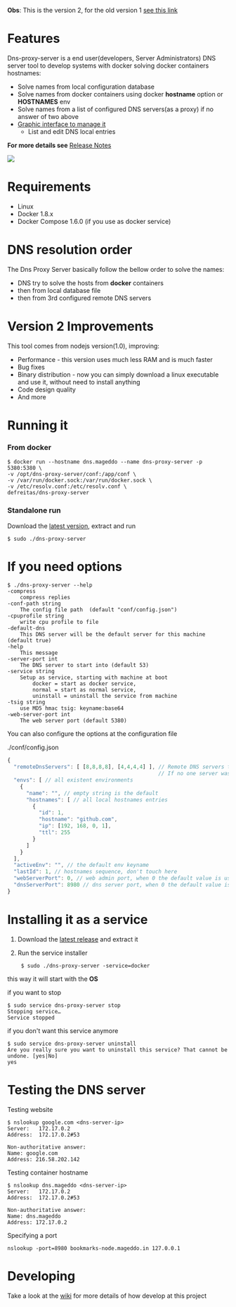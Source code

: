 **Obs**: This is the version 2, for the old version 1 [see this link](https://github.com/mageddo/dns-proxy-server/tree/v1-nodejs) 

# Features
Dns-proxy-server is a end user(developers, Server Administrators) DNS server tool to develop systems with docker solving docker containers hostnames:

* Solve names from local configuration database
* Solve names from docker containers using docker **hostname** option or **HOSTNAMES** env
* Solve names from a list of configured DNS servers(as a proxy) if no answer of two above
* [Graphic interface to manage it](http:/127.0.0.1:5380/static/)
	* List and edit DNS local entries

**For more details see** [Release Notes](https://github.com/mageddo/dns-proxy-server/wiki/Release-Notes)

![](http://i.imgur.com/Bhe9P36.png)

# Requirements
* Linux
* Docker 1.8.x
* Docker Compose 1.6.0 (if you use as docker service)

# DNS resolution order
The Dns Proxy Server basically follow the bellow order to solve the names:

* DNS try to solve the hosts from **docker** containers
* then from local database file
* then from 3rd configured remote DNS servers

# Version 2 Improvements
This tool comes from nodejs version(1.0), improving:
* Performance - this version uses much less RAM and is much faster
* Bug fixes
* Binary distribution - now you can simply download a linux executable and use it, without need to install anything
* Code design quality
* And more

# Running it

### From docker

	$ docker run --hostname dns.mageddo --name dns-proxy-server -p 5380:5380 \
    -v /opt/dns-proxy-server/conf:/app/conf \
    -v /var/run/docker.sock:/var/run/docker.sock \
    -v /etc/resolv.conf:/etc/resolv.conf \
    defreitas/dns-proxy-server

### Standalone run

Download the [latest version](https://github.com/mageddo/dns-proxy-server/releases), extract and run

	$ sudo ./dns-proxy-server

# If you need options 

	$ ./dns-proxy-server --help
	-compress
		compress replies
	-conf-path string
		The config file path  (default "conf/config.json")
	-cpuprofile string
		write cpu profile to file
	-default-dns
		This DNS server will be the default server for this machine (default true)
	-help
		This message
	-server-port int
		The DNS server to start into (default 53)
	-service string
		Setup as service, starting with machine at boot
			docker = start as docker service,
			normal = start as normal service,
			uninstall = uninstall the service from machine 
	-tsig string
		use MD5 hmac tsig: keyname:base64
	-web-server-port int
		The web server port (default 5380)


You can also configure the options at the configuration file

./conf/config.json

```javascript
{
  "remoteDnsServers": [ [8,8,8,8], [4,4,4,4] ], // Remote DNS servers to be asked when can not solve from docker or local storage 
                                                // If no one server was specified then the 8.8.8.8 will be used
  "envs": [ // all existent environments 
    {
      "name": "", // empty string is the default
      "hostnames": [ // all local hostnames entries
        {
          "id": 1,
          "hostname": "github.com",
          "ip": [192, 168, 0, 1],
          "ttl": 255
        }
      ]
    }
  ],
  "activeEnv": "", // the default env keyname 
  "lastId": 1, // hostnames sequence, don't touch here
  "webServerPort": 0, // web admin port, when 0 the default value is used, see --help option
  "dnsServerPort": 8980 // dns server port, when 0 the default value is used
}
```

# Installing it as a service

1. Download the [latest release](https://github.com/mageddo/dns-proxy-server/releases) and extract it
2. Run the service installer

		$ sudo ./dns-proxy-server -service=docker

this way it will start with the **OS**

if you want to stop 

	$ sudo service dns-proxy-server stop
	Stopping service…
	Service stopped

if you don't want this service anymore

	$ sudo service dns-proxy-server uninstall
	Are you really sure you want to uninstall this service? That cannot be undone. [yes|No] 
	yes

# Testing the DNS server

Testing website

	$ nslookup google.com <dns-server-ip>
	Server:   172.17.0.2
	Address:  172.17.0.2#53

	Non-authoritative answer:
	Name: google.com
	Address: 216.58.202.142

Testing container hostname

	$ nslookup dns.mageddo <dns-server-ip>
	Server:   172.17.0.2
	Address:  172.17.0.2#53
	
	Non-authoritative answer:
	Name: dns.mageddo
	Address: 172.17.0.2

Specifying a port

	nslookup -port=8980 bookmarks-node.mageddo.in 127.0.0.1
	
# Developing 
Take a look at the [wiki](https://github.com/mageddo/dns-proxy-server/wiki) for more details of how develop at this project
